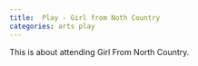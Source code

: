 ```yaml
---
title:  Play - Girl from Noth Country
categories: arts play
---
```

This is about attending Girl From North Country.